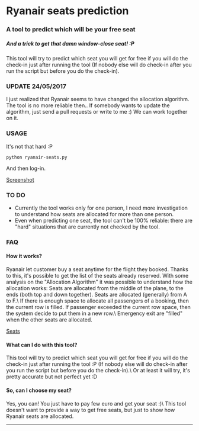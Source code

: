 # Ryanair seats prediction
### A tool to predict which will be your free seat
##### And a trick to get that damn window-close seat! :P

This tool will try to predict which seat you will get for free if you will do the check-in just after running the tool (If nobody else will do check-in after you run the script but before you do the check-in).

### UPDATE 24/05/2017
I just realized that Ryanair seems to have changed the allocation algorithm. The tool is no more reliable then..
If somebody wants to update the algorithm, just send a pull requests or write to me :) We can work together on it.

### USAGE
It's not that hard :P

```
python ryanair-seats.py
```

And then log-in.

[Screenshot](screenshot.png)

### TO DO
- Currently the tool works only for one person, I need more investigation to understand how seats are allocated for more than one person.
- Even when predicting one seat, the tool can't be 100% reliable: there are "hard" situations that are currently not checked by the tool.


### FAQ

#### How it works?
Ryanair let customer buy a seat anytime for the flight they booked. Thanks to this, it's possible to get the list of the seats already reserved. With some analysis on the "Allocation Algorithm" it was possible to understand how the allocation works: Seats are allocated from the middle of the plane, to the ends (both top and down together). Seats are allocated (generally) from A to F.\\ If there is enough space to allocate all passengers of a booking, then the current row is filled. If passenger exceeded the current row space, then the system decide to put them in a new row.\\
Emergency exit are "filled" when the other seats are allocated.

[Seats](seats.png)

#### What can I do with this tool?
This tool will try to predict which seat you will get for free if you will do the check-in just after running the tool :P (If nobody else will do check-in after you run the script but before you do the check-in).\\
Or at least it will try, it's pretty accurate but not perfect yet :D

#### So, can I choose my seat?
Yes, you can! You just have to pay few euro and get your seat :)\\
This tool doesn't want to provide a way to get free seats, but just to show how Ryanair seats are allocated.

---
